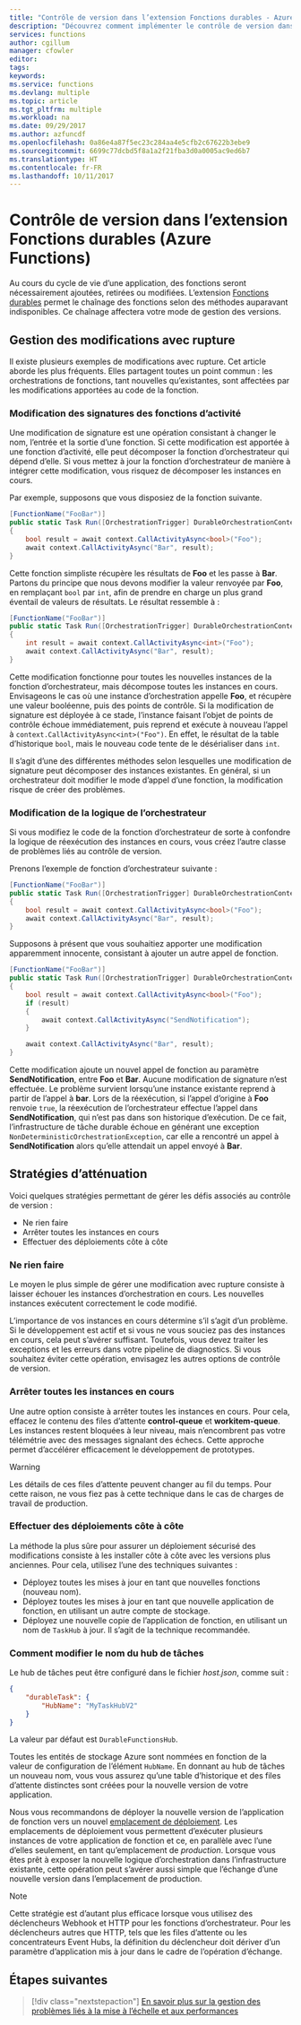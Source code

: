 ```yaml
---
title: "Contrôle de version dans l’extension Fonctions durables - Azure"
description: "Découvrez comment implémenter le contrôle de version dans l’extension Fonctions durables d’Azure Functions."
services: functions
author: cgillum
manager: cfowler
editor: 
tags: 
keywords: 
ms.service: functions
ms.devlang: multiple
ms.topic: article
ms.tgt_pltfrm: multiple
ms.workload: na
ms.date: 09/29/2017
ms.author: azfuncdf
ms.openlocfilehash: 0a86e4a87f5ec23c284aa4e5cfb2c67622b3ebe9
ms.sourcegitcommit: 6699c77dcbd5f8a1a2f21fba3d0a0005ac9ed6b7
ms.translationtype: HT
ms.contentlocale: fr-FR
ms.lasthandoff: 10/11/2017
---
```

# <a name="versioning-in-durable-functions-azure-functions"></a>Contrôle de version dans l’extension Fonctions durables (Azure Functions)

Au cours du cycle de vie d’une application, des fonctions seront nécessairement ajoutées, retirées ou modifiées. L’extension [Fonctions durables](durable-functions-overview.md) permet le chaînage des fonctions selon des méthodes auparavant indisponibles. Ce chaînage affectera votre mode de gestion des versions.

## <a name="how-to-handle-breaking-changes"></a>Gestion des modifications avec rupture

Il existe plusieurs exemples de modifications avec rupture. Cet article aborde les plus fréquents. Elles partagent toutes un point commun : les orchestrations de fonctions, tant nouvelles qu’existantes, sont affectées par les modifications apportées au code de la fonction.

### <a name="changing-activity-function-signatures"></a>Modification des signatures des fonctions d’activité

Une modification de signature est une opération consistant à changer le nom, l’entrée et la sortie d’une fonction. Si cette modification est apportée à une fonction d’activité, elle peut décomposer la fonction d’orchestrateur qui dépend d’elle. Si vous mettez à jour la fonction d’orchestrateur de manière à intégrer cette modification, vous risquez de décomposer les instances en cours.

Par exemple, supposons que vous disposiez de la fonction suivante.

```csharp
[FunctionName("FooBar")]
public static Task Run([OrchestrationTrigger] DurableOrchestrationContext context)
{
    bool result = await context.CallActivityAsync<bool>("Foo");
    await context.CallActivityAsync("Bar", result);
}
```

Cette fonction simpliste récupère les résultats de **Foo** et les passe à **Bar**. Partons du principe que nous devons modifier la valeur renvoyée par **Foo**, en remplaçant `bool` par `int`, afin de prendre en charge un plus grand éventail de valeurs de résultats. Le résultat ressemble à :

```csharp
[FunctionName("FooBar")]
public static Task Run([OrchestrationTrigger] DurableOrchestrationContext context)
{
    int result = await context.CallActivityAsync<int>("Foo");
    await context.CallActivityAsync("Bar", result);
}
```

Cette modification fonctionne pour toutes les nouvelles instances de la fonction d’orchestrateur, mais décompose toutes les instances en cours. Envisageons le cas où une instance d’orchestration appelle **Foo**, et récupère une valeur booléenne, puis des points de contrôle. Si la modification de signature est déployée à ce stade, l’instance faisant l’objet de points de contrôle échoue immédiatement, puis reprend et exécute à nouveau l’appel à `context.CallActivityAsync<int>("Foo")`. En effet, le résultat de la table d’historique `bool`, mais le nouveau code tente de le désérialiser dans `int`.

Il s’agit d’une des différentes méthodes selon lesquelles une modification de signature peut décomposer des instances existantes. En général, si un orchestrateur doit modifier le mode d’appel d’une fonction, la modification risque de créer des problèmes.

### <a name="changing-orchestrator-logic"></a>Modification de la logique de l’orchestrateur

Si vous modifiez le code de la fonction d’orchestrateur de sorte à confondre la logique de réexécution des instances en cours, vous créez l’autre classe de problèmes liés au contrôle de version.

Prenons l’exemple de fonction d’orchestrateur suivante :

```csharp
[FunctionName("FooBar")]
public static Task Run([OrchestrationTrigger] DurableOrchestrationContext context)
{
    bool result = await context.CallActivityAsync<bool>("Foo");
    await context.CallActivityAsync("Bar", result);
}
```

Supposons à présent que vous souhaitiez apporter une modification apparemment innocente, consistant à ajouter un autre appel de fonction.

```csharp
[FunctionName("FooBar")]
public static Task Run([OrchestrationTrigger] DurableOrchestrationContext context)
{
    bool result = await context.CallActivityAsync<bool>("Foo");
    if (result)
    {
        await context.CallActivityAsync("SendNotification");
    }

    await context.CallActivityAsync("Bar", result);
}
```

Cette modification ajoute un nouvel appel de fonction au paramètre **SendNotification**, entre **Foo** et **Bar**. Aucune modification de signature n’est effectuée. Le problème survient lorsqu’une instance existante reprend à partir de l’appel à **bar**. Lors de la réexécution, si l’appel d’origine à **Foo** renvoie `true`, la réexécution de l’orchestrateur effectue l’appel dans **SendNotification**, qui n’est pas dans son historique d’exécution. De ce fait, l’infrastructure de tâche durable échoue en générant une exception `NonDeterministicOrchestrationException`, car elle a rencontré un appel à **SendNotification** alors qu’elle attendait un appel envoyé à **Bar**.

## <a name="mitigation-strategies"></a>Stratégies d’atténuation

Voici quelques stratégies permettant de gérer les défis associés au contrôle de version :

* Ne rien faire
* Arrêter toutes les instances en cours
* Effectuer des déploiements côte à côte

### <a name="do-nothing"></a>Ne rien faire

Le moyen le plus simple de gérer une modification avec rupture consiste à laisser échouer les instances d’orchestration en cours. Les nouvelles instances exécutent correctement le code modifié.

L’importance de vos instances en cours détermine s’il s’agit d’un problème. Si le développement est actif et si vous ne vous souciez pas des instances en cours, cela peut s’avérer suffisant. Toutefois, vous devez traiter les exceptions et les erreurs dans votre pipeline de diagnostics. Si vous souhaitez éviter cette opération, envisagez les autres options de contrôle de version.

### <a name="stop-all-in-flight-instances"></a>Arrêter toutes les instances en cours

Une autre option consiste à arrêter toutes les instances en cours. Pour cela, effacez le contenu des files d’attente **control-queue** et **workitem-queue**. Les instances restent bloquées à leur niveau, mais n’encombrent pas votre télémétrie avec des messages signalant des échecs. Cette approche permet d’accélérer efficacement le développement de prototypes.

> [!WARNING]
> Les détails de ces files d’attente peuvent changer au fil du temps. Pour cette raison, ne vous fiez pas à cette technique dans le cas de charges de travail de production.

### <a name="side-by-side-deployments"></a>Effectuer des déploiements côte à côte

La méthode la plus sûre pour assurer un déploiement sécurisé des modifications consiste à les installer côte à côte avec les versions plus anciennes. Pour cela, utilisez l’une des techniques suivantes :

* Déployez toutes les mises à jour en tant que nouvelles fonctions (nouveau nom).
* Déployez toutes les mises à jour en tant que nouvelle application de fonction, en utilisant un autre compte de stockage.
* Déployez une nouvelle copie de l’application de fonction, en utilisant un nom de `TaskHub` à jour. Il s’agit de la technique recommandée.

### <a name="how-to-change-task-hub-name"></a>Comment modifier le nom du hub de tâches

Le hub de tâches peut être configuré dans le fichier *host.json*, comme suit :

```json
{
    "durableTask": {
        "HubName": "MyTaskHubV2"
    }
}
```

La valeur par défaut est `DurableFunctionsHub`.

Toutes les entités de stockage Azure sont nommées en fonction de la valeur de configuration de l’élément `HubName`. En donnant au hub de tâches un nouveau nom, vous vous assurez qu’une table d’historique et des files d’attente distinctes sont créées pour la nouvelle version de votre application.

Nous vous recommandons de déployer la nouvelle version de l’application de fonction vers un nouvel [emplacement de déploiement](https://blogs.msdn.microsoft.com/appserviceteam/2017/06/13/deployment-slots-preview-for-azure-functions/). Les emplacements de déploiement vous permettent d’exécuter plusieurs instances de votre application de fonction et ce, en parallèle avec l’une d’elles seulement, en tant qu’emplacement de *production*. Lorsque vous êtes prêt à exposer la nouvelle logique d’orchestration dans l’infrastructure existante, cette opération peut s’avérer aussi simple que l’échange d’une nouvelle version dans l’emplacement de production.

> [!NOTE]
> Cette stratégie est d’autant plus efficace lorsque vous utilisez des déclencheurs Webhook et HTTP pour les fonctions d’orchestrateur. Pour les déclencheurs autres que HTTP, tels que les files d’attente ou les concentrateurs Event Hubs, la définition du déclencheur doit dériver d’un paramètre d’application mis à jour dans le cadre de l’opération d’échange.

## <a name="next-steps"></a>Étapes suivantes

> [!div class="nextstepaction"]
> [En savoir plus sur la gestion des problèmes liés à la mise à l’échelle et aux performances](durable-functions-perf-and-scale.md)
